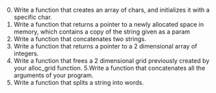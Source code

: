 0. Write a function that creates an array of chars, and initializes it with a specific char.
1. Write a function that returns a pointer to a newly allocated space in memory, which contains a copy of the string given as a param
2. Write a function that concatenates two strings.
3. Write a function that returns a pointer to a 2 dimensional array of integers.
4. Write a function that frees a 2 dimensional grid previously created by your alloc_grid function.
5.Write a function that concatenates all the arguments of your program.
6. Write a function that splits a string into words.
